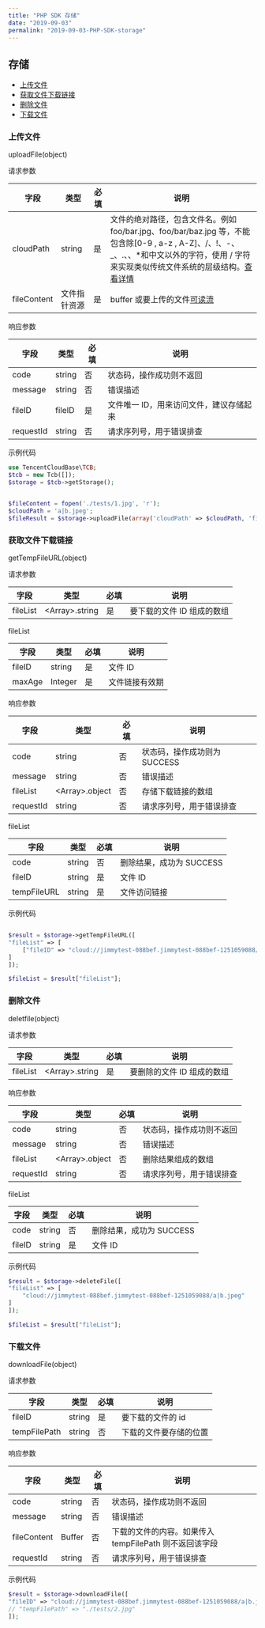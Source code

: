 ```yaml
---
title: "PHP SDK 存储"
date: "2019-09-03"
permalink: "2019-09-03-PHP-SDK-storage"
---
```


## 存储

<!-- TOC -->

- [上传文件](#上传文件)
- [获取文件下载链接](#获取文件下载链接)
- [删除文件](#删除文件)
- [下载文件](#下载文件)

<!-- /TOC -->

### 上传文件

uploadFile(object)

请求参数

| 字段        | 类型         | 必填 | 说明                                                                                                                                                                                                                                               |
| ----------- | ------------ | ---- | -------------------------------------------------------------------------------------------------------------------------------------------------------------------------------------------------------------------------------------------------- |
| cloudPath   | string       | 是   | 文件的绝对路径，包含文件名。例如 foo/bar.jpg、foo/bar/baz.jpg 等，不能包含除[0-9 , a-z , A-Z]、/、!、-、\_、.、、\*和中文以外的字符，使用 / 字符来实现类似传统文件系统的层级结构。[查看详情](https://cloud.tencent.com/document/product/436/13324) |
| fileContent | 文件指针资源 | 是   | buffer 或要上传的文件[可读流](https://nodejs.org/api/stream.html#stream_class_stream_readable)                                                                                                                                                     |

响应参数

| 字段      | 类型   | 必填 | 说明                                    |
| --------- | ------ | ---- | --------------------------------------- |
| code      | string | 否   | 状态码，操作成功则不返回                |
| message   | string | 否   | 错误描述                                |
| fileID    | fileID | 是   | 文件唯一 ID，用来访问文件，建议存储起来 |
| requestId | string | 否   | 请求序列号，用于错误排查                |

示例代码

```php
use TencentCloudBase\TCB;
$tcb = new Tcb([]);
$storage = $tcb->getStorage();


$fileContent = fopen('./tests/1.jpg', 'r');
$cloudPath = 'a|b.jpeg';
$fileResult = $storage->uploadFile(array('cloudPath' => $cloudPath, 'fileContent' => $fileContent));
```

### 获取文件下载链接

getTempFileURL(object)

请求参数

| 字段     | 类型                 | 必填 | 说明                       |
| -------- | -------------------- | ---- | -------------------------- |
| fileList | &lt;Array&gt;.string | 是   | 要下载的文件 ID 组成的数组 |

fileList

| 字段   | 类型    | 必填 | 说明           |
| ------ | ------- | ---- | -------------- |
| fileID | string  | 是   | 文件 ID        |
| maxAge | Integer | 是   | 文件链接有效期 |

响应参数

| 字段      | 类型                 | 必填 | 说明                         |
| --------- | -------------------- | ---- | ---------------------------- |
| code      | string               | 否   | 状态码，操作成功则为 SUCCESS |
| message   | string               | 否   | 错误描述                     |
| fileList  | &lt;Array&gt;.object | 否   | 存储下载链接的数组           |
| requestId | string               | 否   | 请求序列号，用于错误排查     |

fileList

| 字段        | 类型   | 必填 | 说明                     |
| ----------- | ------ | ---- | ------------------------ |
| code        | string | 否   | 删除结果，成功为 SUCCESS |
| fileID      | string | 是   | 文件 ID                  |
| tempFileURL | string | 是   | 文件访问链接             |

示例代码

```php

$result = $storage->getTempFileURL([
"fileList" => [
    ["fileID" => "cloud://jimmytest-088bef.jimmytest-088bef-1251059088/a|b.jpeg", "maxAge" => 100000]
]
]);

$fileList = $result["fileList"];
```

### 删除文件

deletfile(object)

请求参数

| 字段     | 类型                 | 必填 | 说明                       |
| -------- | -------------------- | ---- | -------------------------- |
| fileList | &lt;Array&gt;.string | 是   | 要删除的文件 ID 组成的数组 |

响应参数

| 字段      | 类型                 | 必填 | 说明                     |
| --------- | -------------------- | ---- | ------------------------ |
| code      | string               | 否   | 状态码，操作成功则不返回 |
| message   | string               | 否   | 错误描述                 |
| fileList  | &lt;Array&gt;.object | 否   | 删除结果组成的数组       |
| requestId | string               | 否   | 请求序列号，用于错误排查 |

fileList

| 字段   | 类型   | 必填 | 说明                     |
| ------ | ------ | ---- | ------------------------ |
| code   | string | 否   | 删除结果，成功为 SUCCESS |
| fileID | string | 是   | 文件 ID                  |

示例代码

```php
$result = $storage->deleteFile([
"fileList" => [
    "cloud://jimmytest-088bef.jimmytest-088bef-1251059088/a|b.jpeg"
]
]);

$fileList = $result["fileList"];
```

### 下载文件

downloadFile(object)

请求参数

| 字段         | 类型   | 必填 | 说明                   |
| ------------ | ------ | ---- | ---------------------- |
| fileID       | string | 是   | 要下载的文件的 id      |
| tempFilePath | string | 否   | 下载的文件要存储的位置 |

响应参数

| 字段        | 类型   | 必填 | 说明                                                   |
| ----------- | ------ | ---- | ------------------------------------------------------ |
| code        | string | 否   | 状态码，操作成功则不返回                               |
| message     | string | 否   | 错误描述                                               |
| fileContent | Buffer | 否   | 下载的文件的内容。如果传入 tempFilePath 则不返回该字段 |
| requestId   | string | 否   | 请求序列号，用于错误排查                               |

示例代码

```php
$result = $storage->downloadFile([
"fileID" => "cloud://jimmytest-088bef.jimmytest-088bef-1251059088/a|b.jpeg",
// "tempFilePath" => "./tests/2.jpg"
]);
```
